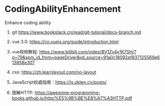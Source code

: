 # CodingAbilityEnhancement
Enhance coding ability

1. git https://www.bookstack.cn/read/git-tutorial/docs-branch.md

2. vue 3.0: https://cn.vuejs.org/guide/introduction.html

3. vue视频教程: https://www.bilibili.com/video/BV1Zy4y1K7SH/?p=79&spm_id_from=pageDriver&vd_source=91a0c18092ef837125569e613858e307  

4. css: https://zh.learnlayout.com/no-layout

5. JavaScript权威指南：https://js.okten.cn/posts/

6. 图解HTTP: https://awesome-programming-books.github.io/http/%E5%9B%BE%E8%A7%A3HTTP.pdf
